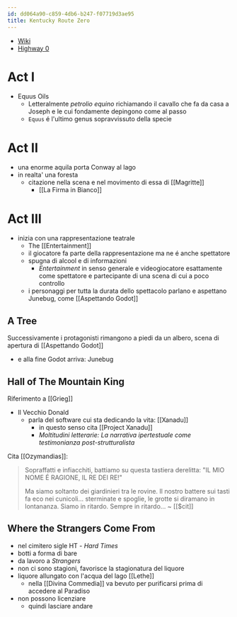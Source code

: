 ```yaml
---
id: dd064a90-c859-4db6-b247-f07719d3ae95
title: Kentucky Route Zero
---
```


- [Wiki](https://kentucky-route-zero.fandom.com/wiki/Kentucky_Route_Zero_Wiki)
- [Highway 0](https://consolidatedpower.co/~donald/zero/Main_Page)

# Act I

- Equus Oils
  - Letteralmente *petrolio equino* richiamando il cavallo che fa da casa a Joseph e le cui fondamente depingono come al passo
  - `Equus` é l'ultimo genus sopravvissuto della specie

# Act II

- una enorme aquila porta Conway al lago
- in realta' una foresta
  - citazione nella scena e nel movimento di essa di [[Magritte]]
    - [[La Firma in Bianco]]

# Act III

- inizia con una rappresentazione teatrale
  - The [[Entertainment]]
  - il giocatore fa parte della rappresentazione ma ne é anche spettatore
  - spugna di alcool e di informazioni
    - *Entertainment* in senso generale e videogiocatore esattamente come spettatore e partecipante di una scena di cui a poco controllo
  - i personaggi per tutta la durata dello spettacolo parlano e aspettano Junebug, come [[Aspettando Godot]]

## A Tree

Successivamente i protagonisti rimangono a piedi da un albero, scena di apertura di [[Aspettando Godot]]

- e alla fine Godot arriva: Junebug

## Hall of The Mountain King

Riferimento a [[Grieg]]

- Il Vecchio Donald
  - parla del software cui sta dedicando la vita: [[Xanadu]]
    - in questo senso cita [[Project Xanadu]]
    - *Moltitudini letterarie: La narrativa ipertestuale come testimonianza post-strutturalista*

Cita [[Ozymandias]]:

> Sopraffatti e infiacchiti, battiamo su questa tastiera derelitta: "IL MIO NOME É RAGIONE, IL RE DEI RE!"
>
> Ma siamo soltanto dei giardinieri tra le rovine. Il nostro battere sui tasti fa eco nei cunicoli… sterminate e spoglie, le grotte si diramano in lontananza. Siamo in ritardo. Sempre in ritardo… ~ [[$cit]]

## Where the Strangers Come From

- nel cimitero sigle HT - *Hard Times*
- botti a forma di bare
- da lavoro a *Strangers*
- non ci sono stagioni, favorisce la stagionatura del liquore
- liquore allungato con l'acqua del lago [[Lethe]]
  - nella [[Divina Commedia]] va bevuto per purificarsi prima di accedere al Paradiso
- non possono licenziare
  - quindi lasciare andare
